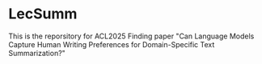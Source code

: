 # LecSumm

This is the reporsitory for ACL2025 Finding paper "Can Language Models Capture Human Writing Preferences for Domain-Specific Text Summarization?"
